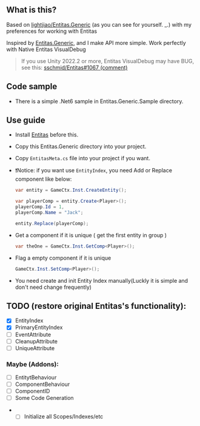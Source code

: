 ## What is this?
Based on [lightjiao/Entitas.Generic](https://github.com/lightjiao/Entitas.Generic) (as you can see for yourself. _.)
with my preferences for working with Entitas

Inspired by [Entitas.Generic](https://github.com/yosadchyi/Entitas.Generic), and I make API more simple. Work perfectly with Native Entitas VisualDebug

> If you use Unity 2022.2 or more, Entitas VisualDebug may have BUG, see this: [sschmid/Entitas#1067 (comment)](https://github.com/sschmid/Entitas/issues/1067#issuecomment-1623734894)

## Code sample 
-  There is a simple .Net6 sample in Entitas.Generic.Sample directory.

## Use guide
- Install [Entitas](https://github.com/sschmid/Entitas) before this.

- Copy this Entitas.Generic directory into your project.

- Copy `EntitasMeta.cs` file into your project if you want.

- ❗Notice: if you want use `EntityIndex`, you need Add or Replace component like below:
  ```csharp
  var entity = GameCtx.Inst.CreateEntity();

  var playerComp = entity.Create<Player>();
  playerComp.Id = 1,
  playerComp.Name = "Jack";
  
  entity.Replace(playerComp);
  ```

- Get a component if it is unique ( get the first entity in group )
  ```csharp
  var theOne = GameCtx.Inst.GetComp<Player>();
  ```

- Flag a empty component if it is unique
  ```csharp
  GameCtx.Inst.SetComp<Player>();
  ```

- You need create and init Entity Index manually(Luckly it is simple and don't need change frequently)

## TODO (restore original Entitas's functionality):

- [x] EntityIndex
- [x] PrimaryEntityIndex
- [ ] EventAttribute
- [ ] CleanupAttribute
- [ ] UniqueAttribute

### Maybe (Addons):
- [ ] EntitytBehaviour
- [ ] ComponentBehaviour
- [ ] ComponentID
- [ ] Some Code Generation
- - [ ] Initialize all Scopes/Indexes/etc
